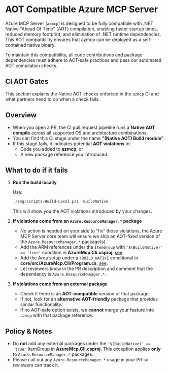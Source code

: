 # AOT Compatible Azure MCP Server

Azure MCP Server (`azmcp`) is designed to be fully compatible with .NET Native "Ahead Of Time" (AOT)   compilation, enabling faster startup times, reduced memory footprint, and elimination of .NET runtime dependencies. This AOT compatibility ensures that azmcp can be deployed as a self-contained native binary.

To maintain this compatibility, all code contributions and package dependencies must adhere to AOT-safe practices and pass our automated AOT compilation checks.

## CI AOT Gates

This section explains the Native AOT checks enforced in the `azmcp` CI and what partners need to do when a check fails.

## Overview

- When you open a PR, the CI pull request pipeline runs a **Native AOT compile** across all supported OS and architecture combinations.
- You can find this CI stage under the name **"(Native AOT) Build module"**.
- If this stage fails, it indicates potential **AOT violations** in:
  - Code you added to **azmcp**, or
  - A new package reference you introduced.

## What to do if it fails

1. **Run the build locally**

   Use:
   ```powershell
   ./eng/scripts/Build-Local.ps1 -BuildNative
   ```
   This will show you the AOT violations introduced by your changes.

2. **If violations come from an `Azure.ResourceManager.*` package**

   - No action is needed on your side to "fix" those violations, the Azure MCP Server core team will ensure we ship an AOT-fixed version of the `Azure.ResourceManager.*` package(s).
   - Add the ARM references under the `ItemGroup` with `'$(BuildNative)' == 'true'` condition in **AzureMcp.Cli.csproj**, [see](https://github.com/Azure/azure-mcp/blob/1b7006aa72db38ab17614911973b275c0f5dbfe9/core/src/AzureMcp.Cli/AzureMcp.Cli.csproj#L64).
   - Add the Area setup under a `!BUILD_NATIVE` conditional in **core/src/AzureMcp.Cli/Program.cs**, [see](https://github.com/Azure/azure-mcp/blob/1b7006aa72db38ab17614911973b275c0f5dbfe9/core/src/AzureMcp.Cli/Program.cs#L82).
   - Let reviewers know in the PR description and comment that the dependency is `Azure.ResourceManager.*`.

3. **If violations come from an external package**

   - Check if there is an **AOT-compatible** version of that package.
   - If not, look for an **alternative AOT-friendly** package that provides similar functionality.
   - If no AOT-safe option exists, we **cannot** merge your feature into `azmcp` with that package reference.

## Policy & Notes

- Do **not** add any external packages under the `'$(BuildNative)' == 'true'` ItemGroup in **AzureMcp.Cli.csproj**. This exception applies **only** to `Azure.ResourceManager.*` packages.
- Please call out any `Azure.ResourceManager.*` usage in your PR so reviewers can track it.
